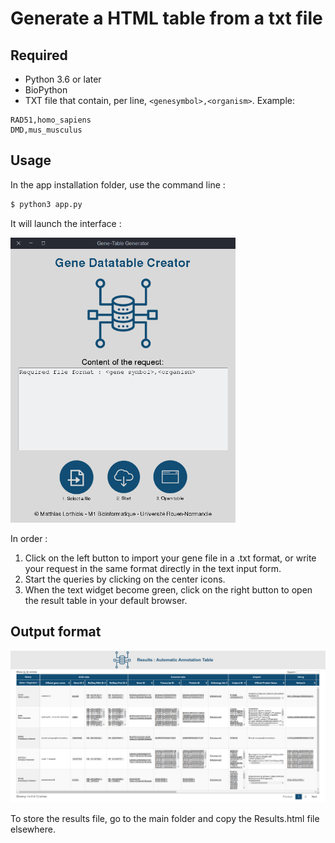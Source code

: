# Generate a HTML table from a txt file

## Required
- Python 3.6 or later
- BioPython
- TXT file that contain, per line, `<genesymbol>,<organism>`. Example:
```
RAD51,homo_sapiens
DMD,mus_musculus
```

## Usage

In the app installation folder, use the command line :

```bash
$ python3 app.py
```

It will launch the interface :

<img src="./img/ui.png" alt="ui" style="zoom:60%;" />

In order :

1. Click on the left button to import your gene file in a .txt format, or write your request in the same format directly in the text input form.
2. Start the queries by clicking on the center icons.
3. When the text widget become green, click on the right button to open the result table in your default browser.

## Output format

![example_table](./img/example_table.png)

To store the results file, go to the main folder and copy the Results.html file elsewhere.